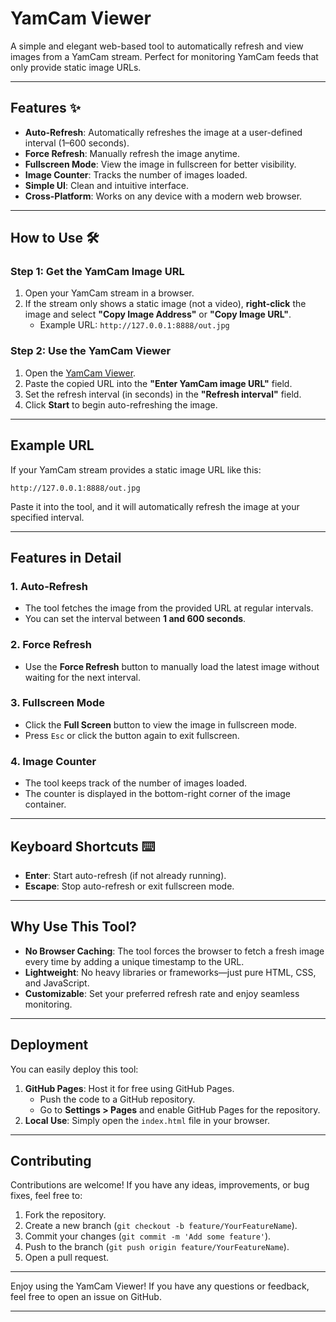 # YamCam Viewer

A simple and elegant web-based tool to automatically refresh and view images from a YamCam stream. Perfect for monitoring YamCam feeds that only provide static image URLs.

---

## Features ✨
- **Auto-Refresh**: Automatically refreshes the image at a user-defined interval (1–600 seconds).
- **Force Refresh**: Manually refresh the image anytime.
- **Fullscreen Mode**: View the image in fullscreen for better visibility.
- **Image Counter**: Tracks the number of images loaded.
- **Simple UI**: Clean and intuitive interface.
- **Cross-Platform**: Works on any device with a modern web browser.

---

## How to Use 🛠️

### Step 1: Get the YamCam Image URL
1. Open your YamCam stream in a browser.
2. If the stream only shows a static image (not a video), **right-click** the image and select **"Copy Image Address"** or **"Copy Image URL"**.
   - Example URL: `http://127.0.0.1:8888/out.jpg`

### Step 2: Use the YamCam Viewer
1. Open the [YamCam Viewer](https://0xlittlespidy.github.io/yamcam-viewer/).
2. Paste the copied URL into the **"Enter YamCam image URL"** field.
3. Set the refresh interval (in seconds) in the **"Refresh interval"** field.
4. Click **Start** to begin auto-refreshing the image.

---

## Example URL
If your YamCam stream provides a static image URL like this:
```
http://127.0.0.1:8888/out.jpg
```
Paste it into the tool, and it will automatically refresh the image at your specified interval.

---

## Features in Detail

### 1. **Auto-Refresh**
- The tool fetches the image from the provided URL at regular intervals.
- You can set the interval between **1 and 600 seconds**.

### 2. **Force Refresh**
- Use the **Force Refresh** button to manually load the latest image without waiting for the next interval.

### 3. **Fullscreen Mode**
- Click the **Full Screen** button to view the image in fullscreen mode.
- Press `Esc` or click the button again to exit fullscreen.

### 4. **Image Counter**
- The tool keeps track of the number of images loaded.
- The counter is displayed in the bottom-right corner of the image container.

---

## Keyboard Shortcuts ⌨️
- **Enter**: Start auto-refresh (if not already running).
- **Escape**: Stop auto-refresh or exit fullscreen mode.

---

## Why Use This Tool?
- **No Browser Caching**: The tool forces the browser to fetch a fresh image every time by adding a unique timestamp to the URL.
- **Lightweight**: No heavy libraries or frameworks—just pure HTML, CSS, and JavaScript.
- **Customizable**: Set your preferred refresh rate and enjoy seamless monitoring.

---

## Deployment
You can easily deploy this tool:
1. **GitHub Pages**: Host it for free using GitHub Pages.
   - Push the code to a GitHub repository.
   - Go to **Settings > Pages** and enable GitHub Pages for the repository.
2. **Local Use**: Simply open the `index.html` file in your browser.

---

## Contributing
Contributions are welcome! If you have any ideas, improvements, or bug fixes, feel free to:
1. Fork the repository.
2. Create a new branch (`git checkout -b feature/YourFeatureName`).
3. Commit your changes (`git commit -m 'Add some feature'`).
4. Push to the branch (`git push origin feature/YourFeatureName`).
5. Open a pull request.

---

Enjoy using the YamCam Viewer! If you have any questions or feedback, feel free to open an issue on GitHub.

---
